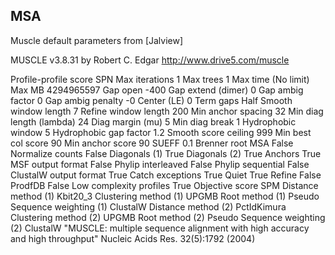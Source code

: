 ## MSA
Muscle default parameters from [Jalview] 

MUSCLE v3.8.31 by Robert C. Edgar
http://www.drive5.com/muscle

Profile-profile score    SPN
Max iterations           1
Max trees                1
Max time                 (No limit)
Max MB                   4294965597
Gap open                 -400
Gap extend (dimer)       0
Gap ambig factor         0
Gap ambig penalty        -0
Center (LE)              0
Term gaps                Half
Smooth window length     7
Refine window length     200
Min anchor spacing       32
Min diag length (lambda) 24
Diag margin (mu)         5
Min diag break           1
Hydrophobic window       5
Hydrophobic gap factor   1.2
Smooth score ceiling     999
Min best col score       90
Min anchor score         90
SUEFF                    0.1
Brenner root MSA         False
Normalize counts         False
Diagonals (1)            True
Diagonals (2)            True
Anchors                  True
MSF output format        False
Phylip interleaved       False
Phylip sequential        False
ClustalW output format   True
Catch exceptions         True
Quiet                    True
Refine                   False
ProdfDB                  False
Low complexity profiles  True
Objective score          SPM
Distance method (1)      Kbit20_3
Clustering method (1)    UPGMB
Root method (1)          Pseudo
Sequence weighting (1)   ClustalW
Distance method (2)      PctIdKimura
Clustering method (2)    UPGMB
Root method (2)          Pseudo
Sequence weighting (2)   ClustalW
"MUSCLE: multiple sequence alignment with high accuracy and high throughput"
Nucleic Acids Res. 32(5):1792 (2004)
